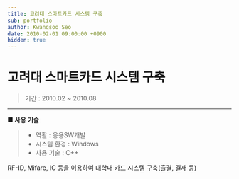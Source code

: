 ```yaml
---
title: 고려대 스마트카드 시스템 구축
sub: portfolio
author: Kwangsoo Seo
date: 2010-02-01 09:00:00 +0900
hidden: true
---
```


# 고려대 스마트카드 시스템 구축
> 기간 : 2010.02 ~ 2010.08

---

**■ 사용 기술**

>  * 역활 : 응용SW개발
>  * 시스템 환경 : Windows
>  * 사용 기술 : C++

RF-ID, Mifare, IC 등을 이용하여 대학내 카드 시스템 구축(출결, 결재 등)